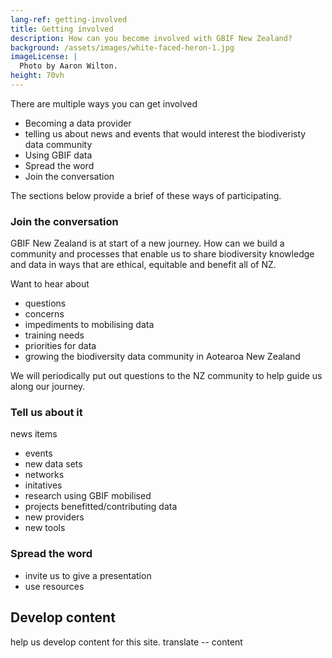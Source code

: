 ```yaml
---
lang-ref: getting-involved
title: Getting involved
description: How can you become involved with GBIF New Zealand?
background: /assets/images/white-faced-heron-1.jpg
imageLicense: |
  Photo by Aaron Wilton.
height: 70vh
---
```


There are multiple ways you can get involved 

* Becoming a data provider
* telling us about news and events that would interest the biodiveristy data community
* Using GBIF data
* Spread the word
* Join the conversation

The sections below provide a brief of these ways of participating.

### Join the conversation

GBIF New Zealand is at start of a new journey.  How can we build a community and processes that enable us to share biodiversity knowledge and data in ways that are ethical, equitable and benefit all of NZ.
 

Want to hear about
* questions
* concerns
* impediments to mobilising data
* training needs
* priorities for data
* growing the biodiversity data community in Aotearoa New Zealand

We will periodically put out questions to the NZ community to help guide us along our journey.

### Tell us about it
news items
* events
* new data sets
* networks
* initatives
* research using GBIF mobilised
* projects benefitted/contributing data
* new providers
* new tools

### Spread the word

* invite us to give a presentation
* use resources

## Develop content

help us develop content for this site.
translate -- content



  

